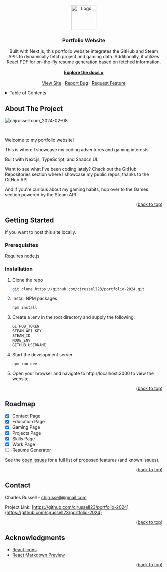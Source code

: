 <a name="readme-top"></a>

<br />
<div align="center">
  <a href="https://chjrussell.com/">
    <img src="https://raw.githubusercontent.com/cjrussell23/portfolio-2024/main/public/img/fishing.jpg" alt="Logo" width="80" height="80">
  </a>

  <h3 align="center">Portfolio Website</h3>

  <p align="center">
    Built with Next.js, this portfolio website integrates the GitHub and Steam APIs to dynamically fetch project and gaming data. Additionally, it utilizes React PDF for on-the-fly resume generation based on fetched information.
    <br />
    <br />
    <a href="https://github.com/cjrussell23/portfolio-2024"><strong>Explore the docs »</strong></a>
    <br />
    <br />
    <a href="https://chjrussell.com/">View Site</a>
    ·
    <a href="https://github.com/cjrussell23/portfolio-2024/issues">Report Bug</a>
    ·
    <a href="https://github.com/cjrussell23/portfolio-2024/issues">Request Feature</a>
  </p>
</div>

<details>
  <summary>Table of Contents</summary>
  <ol>
    <li>
      <a href="#about-the-project">About The Project</a>
      <ul>
        <li><a href="#built-with">Built With</a></li>
      </ul>
    </li>
    <li>
      <a href="#getting-started">Getting Started</a>
      <ul>
        <li><a href="#prerequisites">Prerequisites</a></li>
        <li><a href="#installation">Installation</a></li>
      </ul>
    </li>
    <li><a href="#roadmap">Roadmap</a></li>
    <li><a href="#contact">Contact</a></li>
    <li><a href="#acknowledgments">Acknowledgments</a></li>
  </ol>
</details>

## About The Project

![chjrussell com_2024-02-08](https://github.com/cjrussell23/portfolio-2024/assets/81775200/622cb4a5-ac08-4815-a4c9-32304556e6e9)

<br />

Welcome to my portfolio website!

This is where I showcase my coding adventures and gaming interests.

Built with Next.js, TypeScript, and Shadcn UI.

Want to see what I've been coding lately? Check out the GitHub Repositories section where I showcase my public repos, thanks to the GitHub API.

And if you're curious about my gaming habits, hop over to the Games section powered by the Steam API.

<p align="right">(<a href="#readme-top">back to top</a>)</p>

<!-- GETTING STARTED -->

## Getting Started

If you want to host this site locally.

### Prerequisites

Requires node.js

### Installation

1. Clone the repo
   ```sh
   git clone https://github.com/cjrussell23/portfolio-2024.git
   ```
2. Install NPM packages
   ```sh
   npm install
   ```
3. Create a .env in the root directory and supply the following:
   ```sh
   GITHUB_TOKEN
   STEAM_API_KEY
   STEAM_ID
   NODE_ENV
   GITHUB_USERNAME
   ```
4. Start the development server
   ```sh
   npm run dev
   ```
5. Open your browser and navigate to http://localhost:3000 to view the website.

<p align="right">(<a href="#readme-top">back to top</a>)</p>

## Roadmap

- [x] Contact Page
- [x] Education Page
- [x] Gaming Page
- [x] Projects Page
- [x] Skills Page
- [x] Work Page
- [ ] Resume Generator

See the [open issues](https://github.com/cjrussell23/portfolio-2024/issues) for a full list of proposed features (and known issues).

<p align="right">(<a href="#readme-top">back to top</a>)</p>

## Contact

Charles Russell - chjrussell@gmail.com

Project Link: [https://github.com/cjrussell23/portfolio-2024](https://github.com/cjrussell23/portfolio-2024)

<p align="right">(<a href="#readme-top">back to top</a>)</p>

## Acknowledgments

- [React Icons](https://react-icons.github.io/react-icons/search)
- [React Markdown Preview](https://uiwjs.github.io/react-markdown-preview/)

<p align="right">(<a href="#readme-top">back to top</a>)</p>

[Next.js]: https://img.shields.io/badge/next.js-000000?style=for-the-badge&logo=nextdotjs&logoColor=white
[Next-url]: https://nextjs.org/
[TS]: https://img.shields.io/badge/TypeScript-3178c6?style=for-the-badge&logo=typescript&logoColor=white
[TS-url]: https://www.typescriptlang.org/
[shadcn/ui]: https://img.shields.io/badge/shadcn/ui-000000?style=for-the-badge&logo=shadcnui&logoColor=white
[shadcn/ui-url]: https://ui.shadcn.com/
